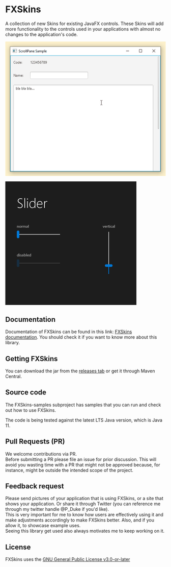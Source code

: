 # FXSkins
A collection of new Skins for existing JavaFX controls. These Skins will add more functionality to the controls used in
your applications with almost no changes to the application's code.

![FXSKins Concious ScrollPane Skin](ScrollPane-Skin.gif)

![FXSkins Slider Skin](Slider-Skin.gif)  

## Documentation
Documentation of FXSkins can be found in this link: [FXSkins documentation](https://pixelduke.com/fxskins/). You should check it
if you want to know more about this library.

## Getting FXSkins
You can download the jar from the [releases tab](https://github.com/dukke/FXSkins/releases) or get it through
Maven Central.

## Source code
The FXSkins-samples subproject has samples that you can run and check out how to use FXSkins.

The code is being tested against the latest LTS Java version, which is Java 11.

## Pull Requests (PR)
We welcome contributions via PR.  
Before submitting a PR please file an issue for prior discussion. This will avoid you wasting time with a PR that
might not be approved because, for instance, might be outside the intended scope of the project.

## Feedback request
Please send pictures of your application that is using FXSkins, or a site that shows your application. Or share it through Twitter (you can reference
me through my twitter handle @P_Duke if you'd like).   
This is very important for me to know how users are effectively using it and make adjustments accordingly to make FXSkins better. 
Also, and if you allow it, to showcase example uses.    
Seeing this library get used also always motivates me to keep working on it.

## License
FXSkins uses the [GNU General Public License v3.0-or-later](https://opensource.org/licenses/lgpl-3.0.html)

